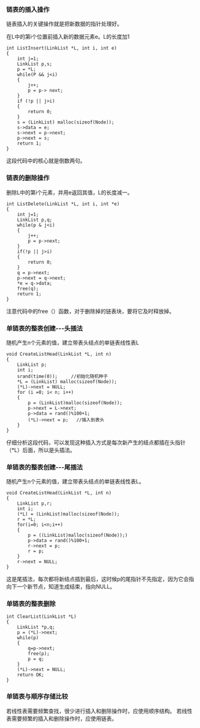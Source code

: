### 链表的插入操作 ###
链表插入的关键操作就是把新数据的指针处理好。


在L中的第i个位置前插入新的数据元素e。L的长度加1
```
int ListInsert(LinkList *L, int i, int e)
{
    int j=1;
    LinkList p,s;
    p = *L;
    while(P && j<i)
    {
        j++;
        p = p-> next;
    }
    if (!p || j>i)
    {
        return 0;
    }
    s = (LinkList) malloc(sizeof(Node));
    s->data = e;
    s->next = p->next;
    p->next = s;
    return 1;
}
```
这段代码中的核心就是倒数两句。


### 链表的删除操作 ###
删除L中的第i个元素，并用e返回其值，L的长度减一。
```
int ListDelete(LinkList *L, int i, int *e)
{
    int j=1;
    LinkList p,q;
    while(p & j<i)
    {
        j++;
        p = p->next;
    }
    if(!p || j>i)
    {
        return 0;
    }
    q = p->next;
    p->next = q->next;
    *e = q->data;
    free(q);
    return 1;
}
```
注意代码中的free（）函数，对于删除掉的链表块，要将它及时释放掉。


### 单链表的整表创建---头插法 ###
随机产生n个元素的值，建立带表头结点的单链表线性表L
```
void CreateListHead(LinkList *L, int n)
{
    LinkList p;
    int i;
    srand(time(0));     //初始化随机种子
    *L = (LinkList) malloc(sizeof(Node));
    (*L)->next = NULL;
    for (i =0; i< n; i++)
    {
        p = (LinkList)malloc(sizeof(Node));
        p->next = L->next;
        p->data = rand()%100+1;
        (*L)->next = p;   //插入到表头
    }
}
```
仔细分析这段代码，可以发现这种插入方式是每次新产生的结点都插在头指针（*L）后面，所以是头插法。


### 单链表的整表创建---尾插法 ###
随机产生n个元素的值，建立带表头结点的单链表线性表L。
```
void CreateListHead(LinkList *L, int n)
{
    LinkList p,r;
    int i;
    (*L) = (LinkList)malloc(sizeof(Node));
    r = *L;
    for(i=0; i<n;i++)
    {
        p = ((LinkList)malloc(sizeof(Node));)
        p->data = rand()%100+1;  
        r->next = p;
        r = p;
    }
    r->next = NULL;
}
```
这是尾插法，每次都将新结点插到最后，这时候p的尾指针不先指定，因为它会指向下一个新节点，知道生成结束，指向NULL。


### 单链表的整表删除 ###
```
int ClearList(LinkList *L)
{
    LinkList *p,q;
    p = (*L)->next;
    while(p)
    {
        q=p->next;
        free(p);
        p = q;
    }
    (*L)->next = NULL;
    return OK;
}
```

### 单链表与顺序存储比较 ###
若线性表需要频繁查找，很少进行插入和删除操作时，应使用顺序结构。
若线性表需要频繁的插入和删除操作时，应使用链表。


    
        
    
    
